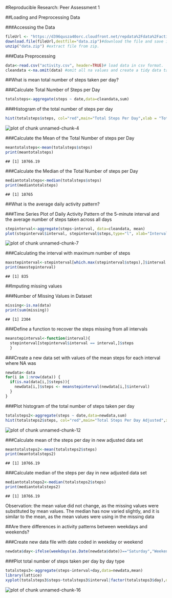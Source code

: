 #Reproducible Research: Peer Assessment 1

##Loading and Preprocessing Data

###Accessing the Data

```r
fileUrl <- "https://d396qusza40orc.cloudfront.net/repdata%2Fdata%2Factivity.zip" ##allocate link where data file is stored in the web
download.file(fileUrl,destfile="data.zip")#download the file and save in current directory.
unzip("data.zip") #extract file from zip.
```

###Data Preprocessing

```r
data<-read.csv("activity.csv", header=TRUE)# load data in csv format.
cleandata <-na.omit(data) #omit all na values and create a tidy data table.
```

##What is mean total number of steps taken per day?

###Calculate Total Number of Steps per Day

```r
totalsteps<-aggregate(steps ~ date,data=cleandata,sum)
```

###Histogram of the total number of steps per day

```r
hist(totalsteps$steps, col="red",main="Total Steps Per Day",xlab = "Total Steps per Day")
```

![plot of chunk unnamed-chunk-4](figure/unnamed-chunk-4-1.png)

###Calculate the Mean of the Total Number of steps per Day

```r
meantotalsteps<-mean(totalsteps$steps)
print(meantotalsteps)
```

```
## [1] 10766.19
```

###Calculate the Median of the Total Number of steps per Day

```r
mediantotalsteps<-median(totalsteps$steps)
print(mediantotalsteps)
```

```
## [1] 10765
```

##What is the average daily activity pattern?

###Time Series Plot of Daily Activity Pattern of the 5-minute interval and the average number of steps taken across all days

```r
stepinterval<-aggregate(steps~interval, data=cleandata, mean)
plot(stepinterval$interval, stepinterval$steps,type="l", xlab="Interval", ylab="Steps", main="Average Number of Steps by Interval")
```

![plot of chunk unnamed-chunk-7](figure/unnamed-chunk-7-1.png)

###Calculating the interval with maximum number of steps

```r
maxstepinterval<-stepinterval[which.max(stepinterval$steps),]$interval
print(maxstepinterval)
```

```
## [1] 835
```

##Imputing missing values

###Number of Missing Values in Dataset

```r
missing<-is.na(data)
print(sum(missing))
```

```
## [1] 2304
```

###Define a function to recover the steps missing from all intervals

```r
meanstepinterval<-function(interval){
  stepinterval[stepinterval$interval == interval,]$steps
  }
```

###Create a new data set with values of the mean steps for each interval where NA was

```r
newdata<-data
for(i in 1:nrow(data)) {
  if(is.na(data[i,]$steps)){ 
    newdata[i,]$steps <- meanstepinterval(newdata[i,]$interval)
  }
}
```

###Plot histogram of the total number of steps taken per day

```r
totalsteps2<-aggregate(steps ~ date,data=newdata,sum)
hist(totalsteps2$steps, col="red",main="Total Steps Per Day Adjusted",xlab = "Total Steps per Day")
```

![plot of chunk unnamed-chunk-12](figure/unnamed-chunk-12-1.png)

###Calculate mean of the steps per day in new adjusted data set

```r
meantotalsteps2<-mean(totalsteps2$steps)
print(meantotalsteps2)
```

```
## [1] 10766.19
```

###Calculate median of the steps per day in new adjusted data set

```r
mediantotalsteps2<-median(totalsteps2$steps)
print(mediantotalsteps2)
```

```
## [1] 10766.19
```

Observation: the mean value did not change, as the missing values were substituted by mean values. The median has now varied slightly, and it is similar to the mean, as the mean values were using in the missing data

##Are there differences in activity patterns between weekdays and weekends?

###Create new data file with date coded in weekday or weekend

```r
newdata$day<-ifelse(weekdays(as.Date(newdata$date))=="Saturday","Weekend",ifelse(weekdays(as.Date(newdata$date))=="Sunday","Weekend","Weekday"))
```

###Plot total number of steps taken per day by day type

```r
totalsteps3<-aggregate(steps~interval+day,data=newdata,mean)
library(lattice)
xyplot(totalsteps3$steps~totalsteps3$interval|factor(totalsteps3$day),data=newdata,aspect=1/2,type="l",xlab="Interval",ylab="Steps",main="Total Steps Mean by Interval per Type of Day")
```

![plot of chunk unnamed-chunk-16](figure/unnamed-chunk-16-1.png)
